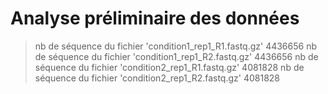 # Analyse préliminaire des données
>nb de séquence du fichier 'condition1_rep1_R1.fastq.gz'
4436656
>nb de séquence du fichier 'condition1_rep1_R2.fastq.gz'
4436656
>nb de séquence du fichier 'condition2_rep1_R1.fastq.gz'
4081828
>nb de séquence du fichier 'condition2_rep1_R2.fastq.gz'
4081828

